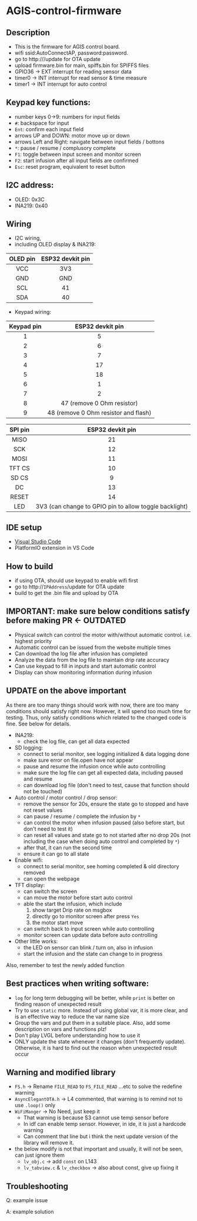 # AGIS-control-firmware

## Description
- This is the firmware for AGIS control board.
- wifi ssid:AutoConnectAP, password:password.
- go to http://<IPAddress>/update for OTA update
- upload firmware.bin for main, spiffs.bin for SPIFFS files
- GPIO36 -> EXT interrupt for reading sensor data
- timer0 -> INT interrupt for read sensor & time measure
- timer1 -> INT interrupt for auto control

## Keypad key functions:
+ number keys 0->9: numbers for input fields
+ `#`: backspace for input
+ `Ent`: confirm each input field
+ arrows UP and DOWN: motor move up or down
+ arrows Left and Right: navigate between input fields / bottons
+ `*`: pause / resume / complusory complete
+ `F1`: toggle between input screen and monitor screen
+ `F2`: start infusion after all input fields are confirmed
+ `Esc`: reset program, equivalent to reset button

## I2C address:
+ OLED: 0x3C
+ INA219: 0x40

## Wiring
- I2C wiring,
- including OLED display & INA219:

| **OLED pin** | **ESP32 devkit pin** |
|:------------:|:--------------------:|
|      VCC     |          3V3         |
|      GND     |          GND         |
|      SCL     |          41          |
|      SDA     |          40          |

- Keypad wiring:

| **Keypad pin** | **ESP32 devkit pin**                                 |
|:--------------:|:----------------------------------------------------:|
|        1       |           5                                          |
|        2       |           6                                          |
|        3       |           7                                          |
|        4       |          17                                          |
|        5       |          18                                          |
|        6       |           1                                          |
|        7       |           2                                          |
|        8       |          47 (remove 0 Ohm resistor)                  |
|        9       |          48 (remove 0 Ohm resistor and flash)        |

| **SPI pin** |                  **ESP32 devkit pin**                  |
|:-----------:|:------------------------------------------------------:|
|     MISO    |                           21                           |
|     SCK     |                           12                           |
|     MOSI    |                           11                           |
|    TFT CS   |                           10                           |
|    SD CS    |                            9                           |
|      DC     |                           13                           |
|    RESET    |                           14                           |
|     LED     | 3V3 (can change to GPIO pin to allow toggle backlight) |

## IDE setup
+ [Visual Studio Code](https://code.visualstudio.com/)
+ PlatformIO extension in VS Code

## How to build
+ if using OTA, should use keypad to enable wifi first
+ go to http://`IPAddress`/update for OTA update
+ build to get the .bin file and upload by OTA

## IMPORTANT: make sure below conditions satisfy before making PR <- OUTDATED
+ Physical switch can control the motor with/without automatic control. i.e. highest priority
+ Automatic control can be issued from the website multiple times
+ Can download the log file after infusion has completed
+ Analyze the data from the log file to maintain drip rate accuracy
+ Can use keypad to fill in inputs and start automatic control
+ Display can show monitoring information during infusion

## UPDATE on the above important
As there are too many things should work with now, there are too many conditions should satisfy right now. However, it will spend too much time for testing. Thus, only satisfy conditions which related to the changed code is fine. See below for details.
- INA219:
  - check the log file, can get all data expected
- SD logging:
  - connect to serial monitor, see logging initialized & data logging done
  - make sure error on file.open have not appear
  - pause and resume the infusion once while auto controlling
  - make sure the log file can get all expected data, including paused and resume
  - can download log file (don't need to test, cause that function should not be touched)
- Auto control / motor control / drop sensor:
  - remove the sensor for 20s, ensure the state go to stopped and have not reset values
  - can pause / resume / complete the infusion by `*`
  - can control the motor when infusion paused (also before start, but don't need to test it)
  - can reset all values and state go to not started after no drop 20s (not including the case when doing auto control and completed by `*`)
  - after that, it can run the second time
  - ensure it can go to all state
- Enable wifi:
  - connect to serial monitor, see homing completed & old directory removed
  - can open the webpage
- TFT display:
  - can switch the screen
  - can move the motor before start auto control
  - able the start the infusion, which include
    1. show target Drip rate on msgbox
    2. directly go to monitor screen after press `Yes`
    3. the motor start move
  - can switch back to input screen while auto controlling
  - monitor screen can update data before auto controlling
- Other little works:
  - the LED on sensor can blink / turn on, also in infusion
  - start the infusion and the state can change to in progress

Also, remember to test the newly added function

## Best practices when writing software:
+ `log` for long term debugging will be better, while `print` is better on finding reason of unexpected result
+ Try to use `static` more. Instead of using global var, it is more clear, and is an effective way to reduce the var name size
+ Group the vars and put them in a suitable place. Also, add some description on vars and functions plz!
+ Don't play LVGL before understanding how to use it
+ ONLY update the state whenever it changes (don't frequently update). Otherwise, it is hard to find out the reason when unexpected result occur

## Warning and modified library
+ `FS.h` -> Rename `FILE_READ` to `FS_FILE_READ` ...etc to solve the redefine warning
+ `AsyncElegantOTA.h` -> L4 commented, that warning is to remind not to use `.loop()` only
+ `WiFiManger` -> No Need, just keep it
  - That warning is because S3 cannot use temp sensor before
  - In idf can enable temp sensor. However, in ide, it is just a hardcode warning
  - Can comment that line but i think the next update version of the library will remove it.
+ the below modify is not that important and usually, it will not be seen, can just ignore them
  - `lv_obj.c` -> add `const` on L143
  - `lv_tabview.c` & `lv_checkbox` -> also about const, give up fixing it

## Troubleshooting
Q: example issue

A: example solution
